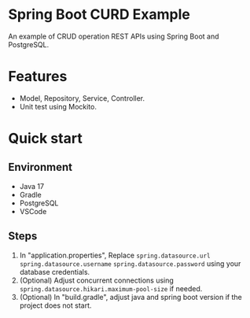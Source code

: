# Spring Boot CURD Example

An example of CRUD operation REST APIs using Spring Boot and PostgreSQL.

# Features

- Model, Repository, Service, Controller.
- Unit test using Mockito.

# Quick start

## Environment

- Java 17
- Gradle
- PostgreSQL
- VSCode

## Steps

1. In "application.properties", Replace `spring.datasource.url` `spring.datasource.username` `spring.datasource.password` using your database credentials.
2. (Optional) Adjust concurrent connections using `spring.datasource.hikari.maximum-pool-size` if needed.
3. (Optional) In "build.gradle", adjust java and spring boot version if the project does not start.
